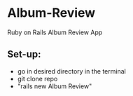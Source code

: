 # Album-Review
Ruby on Rails Album Review App

## Set-up:
- go in desired directory in the terminal
 - git clone repo
 - "rails new Album Review" 
